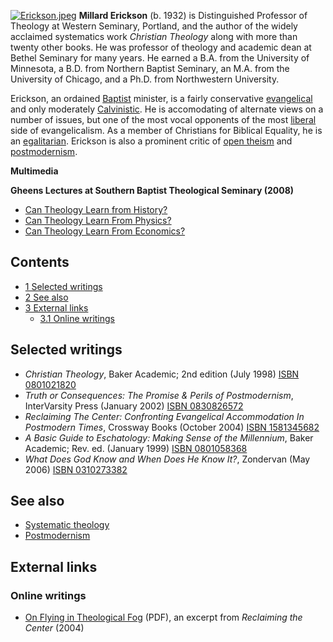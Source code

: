 [![Erickson.jpeg](images/8/8e/171x216xErickson.jpeg.pagespeed.ic.0EbEzSqibI.jpg)](http://www.theopedia.com/File:Erickson.jpeg)
**Millard Erickson** (b. 1932) is Distinguished Professor of
Theology at Western Seminary, Portland, and the author of the
widely acclaimed systematics work *Christian Theology* along with
more than twenty other books. He was professor of theology and
academic dean at Bethel Seminary for many years. He earned a B.A.
from the University of Minnesota, a B.D. from Northern Baptist
Seminary, an M.A. from the University of Chicago, and a Ph.D. from
Northwestern University.

Erickson, an ordained [Baptist](Baptist "Baptist") minister, is a
fairly conservative [evangelical](Evangelicalism "Evangelicalism")
and only moderately [Calvinistic](Calvinism "Calvinism"). He is
accomodating of alternate views on a number of issues, but one of
the most vocal opponents of the most
[liberal](Liberalism "Liberalism") side of evangelicalism. As a
member of Christians for Biblical Equality, he is an
[egalitarian](Egalitarianism "Egalitarianism"). Erickson is also a
prominent critic of [open theism](Open_theism "Open theism") and
[postmodernism](Postmodernism "Postmodernism").

**Multimedia**

**Gheens Lectures at Southern Baptist Theological Seminary (2008)**

-   [Can Theology Learn from History?](http://www.sbts.edu/MP3/spring2008/20080304erickson.mp3)
-   [Can Theology Learn From Physics?](http://www.sbts.edu/MP3/spring2008/20080305erickson.mp3)
-   [Can Theology Learn From Economics?](http://www.sbts.edu/MP3/spring2008/20080306erickson.mp3)

## Contents

-   [1 Selected writings](#Selected_writings)
-   [2 See also](#See_also)
-   [3 External links](#External_links)
    -   [3.1 Online writings](#Online_writings)


## Selected writings

-   *Christian Theology*, Baker Academic; 2nd edition (July 1998)
    [ISBN 0801021820](http://www.theopedia.com/Special:BookSources/0801021820)
-   *Truth or Consequences: The Promise & Perils of Postmodernism*,
    InterVarsity Press (January 2002)
    [ISBN 0830826572](http://www.theopedia.com/Special:BookSources/0830826572)
-   *Reclaiming The Center: Confronting Evangelical Accommodation In Postmodern Times*,
    Crossway Books (October 2004)
    [ISBN 1581345682](http://www.theopedia.com/Special:BookSources/1581345682)
-   *A Basic Guide to Eschatology: Making Sense of the Millennium*,
    Baker Academic; Rev. ed. (January 1999)
    [ISBN 0801058368](http://www.theopedia.com/Special:BookSources/0801058368)
-   *What Does God Know and When Does He Know It?*, Zondervan (May
    2006)
    [ISBN 0310273382](http://www.theopedia.com/Special:BookSources/0310273382)

## See also

-   [Systematic theology](Systematic_theology "Systematic theology")
-   [Postmodernism](Postmodernism "Postmodernism")

## External links

### Online writings

-   [On Flying in Theological Fog](http://www.gnpcb.org/assets/products/excerpts/1581345682.2.pdf)
    (PDF), an excerpt from *Reclaiming the Center* (2004)



